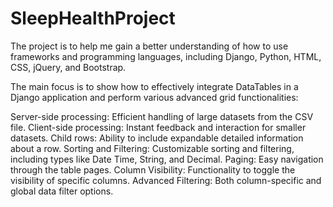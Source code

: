 # SleepHealthProject

The project is to help me gain a better understanding of how to use frameworks and programming languages, including Django, Python, HTML, CSS, jQuery, and Bootstrap.

The main focus is to show how to effectively integrate DataTables in a Django application and perform various advanced grid functionalities:

Server-side processing: Efficient handling of large datasets from the CSV file.
Client-side processing: Instant feedback and interaction for smaller datasets.
Child rows: Ability to include expandable detailed information about a row.
Sorting and Filtering: Customizable sorting and filtering, including types like Date Time, String, and Decimal.
Paging: Easy navigation through the table pages.
Column Visibility: Functionality to toggle the visibility of specific columns.
Advanced Filtering: Both column-specific and global data filter options.
